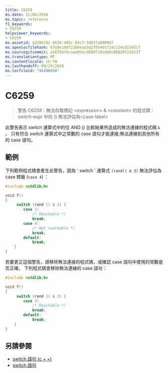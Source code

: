 ```yaml
---
title: C6259
ms.date: 11/04/2016
ms.topic: reference
f1_keywords:
- C6259
helpviewer_keywords:
- C6259
ms.assetid: a370bfd2-6634-402c-84c7-3d83fa0009b7
ms.openlocfilehash: 67e9e10df23b6eaa3d270540572dc124c015e5cf
ms.sourcegitcommit: a1676bf6caae05ecd698f26ed80c08828722b237
ms.translationtype: MT
ms.contentlocale: zh-TW
ms.lasthandoff: 09/29/2020
ms.locfileid: "91498938"
---
```

# <a name="c6259"></a>C6259

> 警告 C6259：無法存取標記 \<expression>  &  \<constant> 的程式碼： switch-expr 中的 () 無法評估為\<case-label>

此警告表示 switch 運算式中的位 AND () 比較結果所造成的無法連線的程式碼 `&` 。 只有符合 switch 運算式中之常數的 case 語句才能連接;無法連線到其他所有的 case 語句。

## <a name="example"></a>範例

下列範例程式碼會產生此警告，因為 ' switch ' 運算式 `(rand() & 3)` 無法評估為 case 標籤 (`case 4`) ：

```cpp
#include <stdlib.h>

void f()
{
     switch (rand () & 3) {
        case 3:
            /* Reachable */
            break;
        case 4:
            /* Not reachable */
            break;
        default:
            break;
    }
}
```

若要更正這個警告，請移除無法連接的程式碼，或確認 case 語句中使用的常數是否正確。 下列程式碼會移除無法連線的 case 語句：

```cpp
#include <stdlib.h>

void f()
{
     switch (rand () & 3) {
        case 3:
            /* Reachable */
            break;
        default:
            break;
    }
}
```

## <a name="see-also"></a>另請參閱

- [switch 語句 (c + +) ](../cpp/switch-statement-cpp.md)
- [switch 語句](../c-language/switch-statement-c.md)
